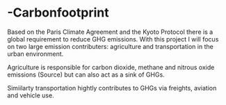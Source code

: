 # -Carbonfootprint
Based on the Paris Climate Agreement and the Kyoto Protocol there is a global requirement to reduce GHG emissions.
With this project I will focus on two large emission contributers: agriculture and transportation in the urban environment.


Agriculture is responsible for carbon dioxide, methane and nitrous oxide emissions (Source) but can also act as a sink of GHGs.

Simiilarty transportation hightly contributes to GHGs via freights, aviation and vehicle use.

